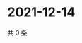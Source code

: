 # 2021-12-14

共 0 条

<!-- BEGIN WEIBO -->
<!-- 最后更新时间 Tue Dec 14 2021 14:17:53 GMT+0800 (China Standard Time) -->

<!-- END WEIBO -->

